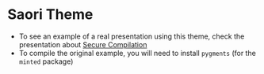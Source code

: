 # Saori Theme

- To see an example of a real presentation using this theme, check the presentation about [Secure Compilation](example.pdf)
- To compile the original example, you will need to install `pygments` (for the `minted` package)
